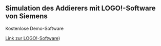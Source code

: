 ## Simulation des Addierers mit LOGO!-Software von Siemens

Kostenlose Demo-Software

[Link zur LOGO!-Software](https://new.siemens.com/global/de/produkte/automatisierung/systeme/industrie/sps/logo/logo-software.html))

